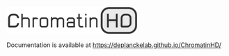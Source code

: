<img width=300 src="docs/static/logo.png" alt="ChromatinHD">

Documentation is available at https://deplanckelab.github.io/ChromatinHD/